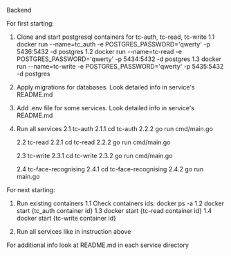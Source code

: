 Backend

For first starting:
1. Clone and start postgresql containers for tc-auth, tc-read, tc-write
    1.1 docker run --name=tc_auth -e POSTGRES_PASSWORD='qwerty' -p 5436:5432 -d postgres
    1.2 docker run --name=tc-read -e POSTGRES_PASSWORD='qwerty' -p 5434:5432 -d postgres
    1.3 docker run --name=tc-write -e POSTGRES_PASSWORD='qwerty' -p 5435:5432 -d postgres

2. Apply migrations for databases. Look detailed info in service's README.md

3. Add .env file for some services. Look detailed info in service's README.md

4. Run all services
    2.1 tc-auth
    2.1.1 cd tc-auth
    2.2.2 go run cmd/main.go

    2.2 tc-read
    2.2.1 cd tc-read
    2.2.2 go run cmd/main.go

    2.3 tc-write
    2.3.1 cd tc-write
    2.3.2 go run cmd/main.go

    2.4 tc-face-recognising
    2.4.1 cd tc-face-recognising
    2.4.2 go run main.go



For next starting:
1. Run existing containers
    1.1 Check containers ids: docker ps -a
    1.2 docker start {tc_auth container id}
    1.3 docker start {tc-read container id}
    1.4 docker start {tc-write container id}

2. Run all services like in instruction above 

For additional info look at README.md in each service directory